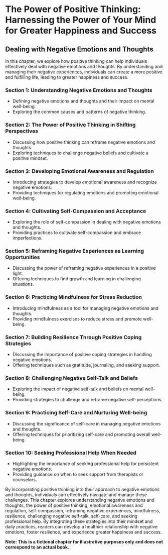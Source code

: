 The Power of Positive Thinking: Harnessing the Power of Your Mind for Greater Happiness and Success
===================================================================================================

Dealing with Negative Emotions and Thoughts
------------------------------------------------------

In this chapter, we explore how positive thinking can help individuals effectively deal with negative emotions and thoughts. By understanding and managing their negative experiences, individuals can create a more positive and fulfilling life, leading to greater happiness and success.

### Section 1: Understanding Negative Emotions and Thoughts

* Defining negative emotions and thoughts and their impact on mental well-being.
* Exploring the common causes and patterns of negative thinking.

### Section 2: The Power of Positive Thinking in Shifting Perspectives

* Discussing how positive thinking can reframe negative emotions and thoughts.
* Exploring techniques to challenge negative beliefs and cultivate a positive mindset.

### Section 3: Developing Emotional Awareness and Regulation

* Introducing strategies to develop emotional awareness and recognize negative emotions.
* Providing techniques for regulating emotions and promoting emotional well-being.

### Section 4: Cultivating Self-Compassion and Acceptance

* Exploring the role of self-compassion in dealing with negative emotions and thoughts.
* Providing practices to cultivate self-compassion and embrace imperfections.

### Section 5: Reframing Negative Experiences as Learning Opportunities

* Discussing the power of reframing negative experiences in a positive light.
* Offering techniques to find growth and learning in challenging situations.

### Section 6: Practicing Mindfulness for Stress Reduction

* Introducing mindfulness as a tool for managing negative emotions and thoughts.
* Providing mindfulness exercises to reduce stress and promote well-being.

### Section 7: Building Resilience Through Positive Coping Strategies

* Discussing the importance of positive coping strategies in handling negative emotions.
* Offering techniques such as gratitude, journaling, and seeking support.

### Section 8: Challenging Negative Self-Talk and Beliefs

* Exploring the impact of negative self-talk and beliefs on mental well-being.
* Providing strategies to challenge and reframe negative self-perceptions.

### Section 9: Practicing Self-Care and Nurturing Well-being

* Discussing the significance of self-care in managing negative emotions and thoughts.
* Offering techniques for prioritizing self-care and promoting overall well-being.

### Section 10: Seeking Professional Help When Needed

* Highlighting the importance of seeking professional help for persistent negative emotions.
* Providing guidance on when to seek support from therapists or counselors.

By incorporating positive thinking into their approach to negative emotions and thoughts, individuals can effectively navigate and manage these challenges. This chapter explores understanding negative emotions and thoughts, the power of positive thinking, emotional awareness and regulation, self-compassion, reframing negative experiences, mindfulness, resilience, challenging negative self-talk, self-care, and seeking professional help. By integrating these strategies into their mindset and daily practices, readers can develop a healthier relationship with negative emotions, foster resilience, and experience greater happiness and success.

**Note: This is a fictional chapter for illustrative purposes only and does not correspond to an actual book.**
